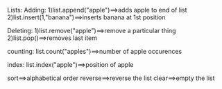 Lists:
Adding:
1)list.append("apple")==>adds apple to end of list
2)list.insert(1,"banana")==>inserts banana at 1st position

Deleting:
1)list.remove("apple")==>remove a particular thing
2)list.pop()==>removes last item

counting:
list.count("apples")==>number of apple occurences

index:
list.index("apple")==>position of apple

sort==>alphabetical order
reverse==>reverse the list
clear==>empty the list
